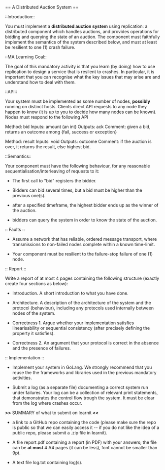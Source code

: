 == A Distributed Auction System ==

::Introduction::

You must implement a **distributed auction system** using replication: a distributed component which handles auctions, and provides operations for bidding and querying the state of an auction. The component must faithfully implement the semantics of the system described below, and must at least be resilient to one (1) crash failure.



::MA Learning Goal::

The goal of this mandatory activity is that you learn (by doing) how to use replication to design a service that is resilent to crashes. In particular, it is important that you can recognise what the key issues that may arise are and understand how to deal with them.



::API::

Your system must be implemented as some number of nodes, **possibly** running on distinct hosts. Clients direct API requests to any node they happen to know (it is up to you to decide how many nodes can be known). Nodes must respond to the following API

Method:  bid
Inputs:  amount (an int)
Outputs: ack
Comment: given a bid, returns an outcome among {fail, success or exception}

Method:  result
Inputs:  void
Outputs: outcome
Comment:  if the auction is over, it returns the result, else highest bid.



::Semantics::

Your component must have the following behaviour, for any reasonable sequentialisation/interleaving of requests to it:

- The first call to "bid" registers the bidder.

- Bidders can bid several times, but a bid must be higher than the previous one(s).

- after a specified timeframe, the highest bidder ends up as the winner of the auction.

- bidders can query the system in order to know the state of the auction.



:: Faults :: 

- Assume a network that has reliable, ordered message transport, where transmissions to non-failed nodes complete within a known time-limit.

- Your component must be resilient to the failure-stop failure of one  (1) node.



:: Report ::

Write a report of at most 4 pages containing the following structure (exactly create four sections as below):

- Introduction. A short introduction to what you have done.

- Architecture. A description of the architecture of the system and the protocol (behaviour), including any protocols used internally between nodes of the system.

- Correctness 1. Argue whether your implementation satisfies linearisability or sequential consistency (after precisely defining  the property it satisfies).

- Correctness 2. An argument that your protocol is correct in the absence and the presence of failures.



:: Implementation ::

- Implement your system in GoLang. We strongly recommend that you reuse the the frameworks and libraries used in the previous mandatory activities.

- Submit a log (as a separate file) documenting a correct system run under failures. Your log can be a collection of relevant print statements, that demonstrates the control flow trough the system. It must be clear from the log where crashes occur.

  



**>>** SUMMARY of what to submit on learnit **<<**

- a link to a GitHub repo containing the code (please make sure the repo is public so that we can easily access it -- if you do not like the idea of a public repo, please submit a .zip file in learnit).

- A file report.pdf containing a report (in PDF) with your answers; the file can be **at most** 4 A4 pages (it can be less), font cannot be smaller than 9pt.

- A text file log.txt containing log(s).
